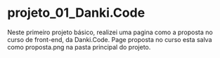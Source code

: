 # projeto_01_Danki.Code
Neste primeiro projeto básico, realizei uma pagina como a proposta no curso de front-end, da Danki.Code.
Page proposta no curso esta salva como proposta.png na pasta principal do projeto.
